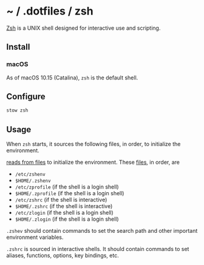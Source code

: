 # ~ / .dotfiles / zsh

[Zsh](https://www.zsh.org/) is a UNIX shell designed for interactive use and
scripting.

## Install

### macOS

As of macOS 10.15 (Catalina), `zsh` is the default shell.

## Configure

```sh
stow zsh
```

## Usage

When `zsh` starts, it sources the following files, in order, to initialize the
environment.

[reads from files](https://zsh.sourceforge.io/Intro/intro_3.html) to initialize the environment.  These [files](https://unix.stackexchange.com/questions/71253/what-should-shouldnt-go-in-zshenv-zshrc-zlogin-zprofile-zlogout/71258#71258), in order, are

- `/etc/zshenv`
- `$HOME/.zshenv`
- `/etc/zprofile` (if the shell is a login shell)
- `$HOME/.zprofile` (if the shell is a login shell)
- `/etc/zshrc` (if the shell is interactive)
- `$HOME/.zshrc` (if the shell is interactive)
- `/etc/zlogin` (if the shell is a login shell)
- `$HOME/.zlogin` (if the shell is a login shell)

`.zshev` should contain commands to set the search path and other important
environment variables.

`.zshrc` is sourced in interactive shells.  It should contain commands to set
aliases, functions, options, key bindings, etc.





